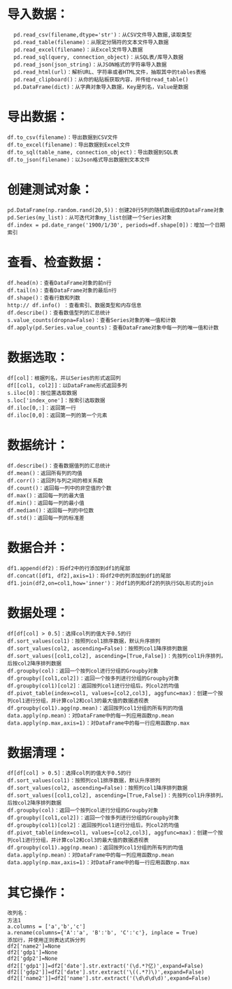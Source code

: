 # 导入数据：
      
      pd.read_csv(filename,dtype='str')：从CSV文件导入数据,读取类型
      pd.read_table(filename)：从限定分隔符的文本文件导入数据
      pd.read_excel(filename)：从Excel文件导入数据
      pd.read_sql(query, connection_object)：从SQL表/库导入数据
      pd.read_json(json_string)：从JSON格式的字符串导入数据
      pd.read_html(url)：解析URL、字符串或者HTML文件，抽取其中的tables表格
      pd.read_clipboard()：从你的粘贴板获取内容，并传给read_table()
      pd.DataFrame(dict)：从字典对象导入数据，Key是列名，Value是数据

# 导出数据：

    df.to_csv(filename)：导出数据到CSV文件
    df.to_excel(filename)：导出数据到Excel文件
    df.to_sql(table_name, connection_object)：导出数据到SQL表
    df.to_json(filename)：以Json格式导出数据到文本文件


# 创建测试对象：

    pd.DataFrame(np.random.rand(20,5))：创建20行5列的随机数组成的DataFrame对象
    pd.Series(my_list)：从可迭代对象my_list创建一个Series对象
    df.index = pd.date_range('1900/1/30', periods=df.shape[0])：增加一个日期索引


# 查看、检查数据：


    df.head(n)：查看DataFrame对象的前n行
    df.tail(n)：查看DataFrame对象的最后n行
    df.shape()：查看行数和列数
    http:// df.info() ：查看索引、数据类型和内存信息
    df.describe()：查看数值型列的汇总统计
    s.value_counts(dropna=False)：查看Series对象的唯一值和计数
    df.apply(pd.Series.value_counts)：查看DataFrame对象中每一列的唯一值和计数



# 数据选取：

    df[col]：根据列名，并以Series的形式返回列
    df[[col1, col2]]：以DataFrame形式返回多列
    s.iloc[0]：按位置选取数据
    s.loc['index_one']：按索引选取数据
    df.iloc[0,:]：返回第一行
    df.iloc[0,0]：返回第一列的第一个元素


# 数据统计：


    df.describe()：查看数据值列的汇总统计
    df.mean()：返回所有列的均值
    df.corr()：返回列与列之间的相关系数
    df.count()：返回每一列中的非空值的个数
    df.max()：返回每一列的最大值
    df.min()：返回每一列的最小值
    df.median()：返回每一列的中位数
    df.std()：返回每一列的标准差



# 数据合并：

    df1.append(df2)：将df2中的行添加到df1的尾部
    df.concat([df1, df2],axis=1)：将df2中的列添加到df1的尾部
    df1.join(df2,on=col1,how='inner')：对df1的列和df2的列执行SQL形式的join


# 数据处理：


    df[df[col] > 0.5]：选择col列的值大于0.5的行
    df.sort_values(col1)：按照列col1排序数据，默认升序排列
    df.sort_values(col2, ascending=False)：按照列col1降序排列数据
    df.sort_values([col1,col2], ascending=[True,False])：先按列col1升序排列，后按col2降序排列数据
    df.groupby(col)：返回一个按列col进行分组的Groupby对象
    df.groupby([col1,col2])：返回一个按多列进行分组的Groupby对象
    df.groupby(col1)[col2]：返回按列col1进行分组后，列col2的均值
    df.pivot_table(index=col1, values=[col2,col3], aggfunc=max)：创建一个按列col1进行分组，并计算col2和col3的最大值的数据透视表
    df.groupby(col1).agg(np.mean)：返回按列col1分组的所有列的均值
    data.apply(np.mean)：对DataFrame中的每一列应用函数np.mean
    data.apply(np.max,axis=1)：对DataFrame中的每一行应用函数np.max



# 数据清理：


    df[df[col] > 0.5]：选择col列的值大于0.5的行
    df.sort_values(col1)：按照列col1排序数据，默认升序排列
    df.sort_values(col2, ascending=False)：按照列col1降序排列数据
    df.sort_values([col1,col2], ascending=[True,False])：先按列col1升序排列，后按col2降序排列数据
    df.groupby(col)：返回一个按列col进行分组的Groupby对象
    df.groupby([col1,col2])：返回一个按多列进行分组的Groupby对象
    df.groupby(col1)[col2]：返回按列col1进行分组后，列col2的均值
    df.pivot_table(index=col1, values=[col2,col3], aggfunc=max)：创建一个按列col1进行分组，并计算col2和col3的最大值的数据透视表
    df.groupby(col1).agg(np.mean)：返回按列col1分组的所有列的均值
    data.apply(np.mean)：对DataFrame中的每一列应用函数np.mean
    data.apply(np.max,axis=1)：对DataFrame中的每一行应用函数np.max



# 其它操作：
    改列名：
    方法1
    a.columns = ['a','b','c']
    a.rename(columns={'A':'a', 'B':'b', 'C':'c'}, inplace = True)
    添加行，并使用正则表达式拆分列
    df2['name2']=None
    df2['gdp1']=None
    df2['gdp2']=None
    df2[['gdp1']]=df2['date'].str.extract('(\d.*?亿)',expand=False)
    df2[['gdp2']]=df2['date'].str.extract('\((.*?)\)',expand=False)
    df2[['name2']]=df2['name'].str.extract('(\d\d\d\d)',expand=False)
